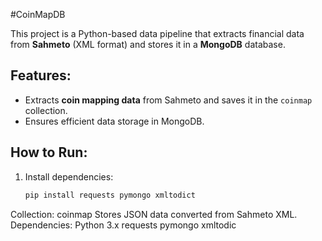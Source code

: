 #CoinMapDB

This project is a Python-based data pipeline that extracts financial data from **Sahmeto** (XML format) and stores it in a **MongoDB** database.

## Features:
- Extracts **coin mapping data** from Sahmeto and saves it in the `coinmap` collection.
- Ensures efficient data storage in MongoDB.

## How to Run:
1. Install dependencies:
   ```sh
   pip install requests pymongo xmltodict
   
Collection: coinmap
Stores JSON data converted from Sahmeto XML.
Dependencies:
Python 3.x
requests
pymongo
xmltodic

